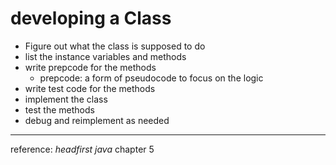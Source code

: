 # developing a Class
* Figure out what the class is supposed to do
* list the instance variables and methods
* write prepcode for the methods
    * prepcode: a form of pseudocode to focus on the logic
* write test code for the methods
* implement the class
* test the methods
* debug and reimplement as needed



-----
reference:
*headfirst java* chapter 5
